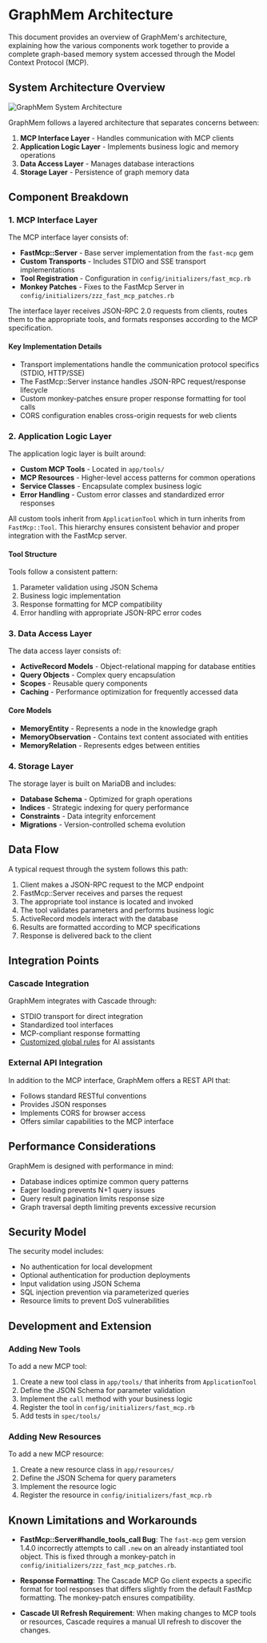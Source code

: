 # GraphMem Architecture

This document provides an overview of GraphMem's architecture, explaining how the various components work together to provide a complete graph-based memory system accessed through the Model Context Protocol (MCP).

## System Architecture Overview

![GraphMem System Architecture](https://via.placeholder.com/800x500?text=GraphMem+Architecture+Diagram)

GraphMem follows a layered architecture that separates concerns between:

1. **MCP Interface Layer** - Handles communication with MCP clients
2. **Application Logic Layer** - Implements business logic and memory operations
3. **Data Access Layer** - Manages database interactions
4. **Storage Layer** - Persistence of graph memory data

## Component Breakdown

### 1. MCP Interface Layer

The MCP interface layer consists of:

- **FastMcp::Server** - Base server implementation from the `fast-mcp` gem
- **Custom Transports** - Includes STDIO and SSE transport implementations
- **Tool Registration** - Configuration in `config/initializers/fast_mcp.rb`
- **Monkey Patches** - Fixes to the FastMcp Server in `config/initializers/zzz_fast_mcp_patches.rb`

The interface layer receives JSON-RPC 2.0 requests from clients, routes them to the appropriate tools, and formats responses according to the MCP specification.

#### Key Implementation Details

- Transport implementations handle the communication protocol specifics (STDIO, HTTP/SSE)
- The FastMcp::Server instance handles JSON-RPC request/response lifecycle
- Custom monkey-patches ensure proper response formatting for tool calls
- CORS configuration enables cross-origin requests for web clients

### 2. Application Logic Layer

The application logic layer is built around:

- **Custom MCP Tools** - Located in `app/tools/`
- **MCP Resources** - Higher-level access patterns for common operations
- **Service Classes** - Encapsulate complex business logic
- **Error Handling** - Custom error classes and standardized error responses

All custom tools inherit from `ApplicationTool` which in turn inherits from `FastMcp::Tool`. This hierarchy ensures consistent behavior and proper integration with the FastMcp server.

#### Tool Structure

Tools follow a consistent pattern:
1. Parameter validation using JSON Schema
2. Business logic implementation
3. Response formatting for MCP compatibility
4. Error handling with appropriate JSON-RPC error codes

### 3. Data Access Layer

The data access layer consists of:

- **ActiveRecord Models** - Object-relational mapping for database entities
- **Query Objects** - Complex query encapsulation
- **Scopes** - Reusable query components
- **Caching** - Performance optimization for frequently accessed data

#### Core Models

- **MemoryEntity** - Represents a node in the knowledge graph
- **MemoryObservation** - Contains text content associated with entities
- **MemoryRelation** - Represents edges between entities

### 4. Storage Layer

The storage layer is built on MariaDB and includes:

- **Database Schema** - Optimized for graph operations
- **Indices** - Strategic indexing for query performance
- **Constraints** - Data integrity enforcement
- **Migrations** - Version-controlled schema evolution

## Data Flow

A typical request through the system follows this path:

1. Client makes a JSON-RPC request to the MCP endpoint
2. FastMcp::Server receives and parses the request
3. The appropriate tool instance is located and invoked
4. The tool validates parameters and performs business logic
5. ActiveRecord models interact with the database
6. Results are formatted according to MCP specifications
7. Response is delivered back to the client

## Integration Points

### Cascade Integration

GraphMem integrates with Cascade through:

- STDIO transport for direct integration
- Standardized tool interfaces
- MCP-compliant response formatting
- [Customized global rules](global_and_knowledge_graph_management_rules.md) for AI assistants

### External API Integration

In addition to the MCP interface, GraphMem offers a REST API that:

- Follows standard RESTful conventions
- Provides JSON responses
- Implements CORS for browser access
- Offers similar capabilities to the MCP interface

## Performance Considerations

GraphMem is designed with performance in mind:

- Database indices optimize common query patterns
- Eager loading prevents N+1 query issues
- Query result pagination limits response size
- Graph traversal depth limiting prevents excessive recursion

## Security Model

The security model includes:

- No authentication for local development
- Optional authentication for production deployments
- Input validation using JSON Schema
- SQL injection prevention via parameterized queries
- Resource limits to prevent DoS vulnerabilities

## Development and Extension

### Adding New Tools

To add a new MCP tool:

1. Create a new tool class in `app/tools/` that inherits from `ApplicationTool`
2. Define the JSON Schema for parameter validation
3. Implement the `call` method with your business logic
4. Register the tool in `config/initializers/fast_mcp.rb`
5. Add tests in `spec/tools/`

### Adding New Resources

To add a new MCP resource:

1. Create a new resource class in `app/resources/`
2. Define the JSON Schema for query parameters
3. Implement the resource logic
4. Register the resource in `config/initializers/fast_mcp.rb`

## Known Limitations and Workarounds

- **FastMcp::Server#handle_tools_call Bug**: The `fast-mcp` gem version 1.4.0 incorrectly attempts to call `.new` on an already instantiated tool object. This is fixed through a monkey-patch in `config/initializers/zzz_fast_mcp_patches.rb`.

- **Response Formatting**: The Cascade MCP Go client expects a specific format for tool responses that differs slightly from the default FastMcp formatting. The monkey-patch ensures compatibility.

- **Cascade UI Refresh Requirement**: When making changes to MCP tools or resources, Cascade requires a manual UI refresh to discover the changes.